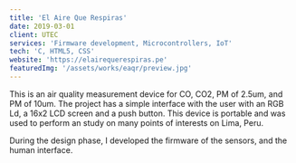 ```yaml
---
title: 'El Aire Que Respiras'
date: 2019-03-01
client: UTEC
services: 'Firmware development, Microcontrollers, IoT'
tech: 'C, HTML5, CSS'
website: 'https://elairequerespiras.pe'
featuredImg: '/assets/works/eaqr/preview.jpg'
---
```


This is an air quality measurement device for CO, CO2, PM of 2.5um, and PM of 10um. The project has a simple interface with the user with an RGB Ld, a 16x2 LCD screen and a push button. This device is portable and was used to perform an study on many points of interests on Lima, Peru. 

During the design phase, I developed the firmware of the sensors, and the human interface.
